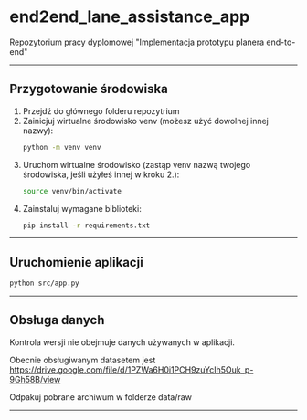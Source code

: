 # end2end_lane_assistance_app

Repozytorium pracy dyplomowej "Implementacja prototypu planera end-to-end"

---
## Przygotowanie środowiska

1. Przejdź do głównego folderu repozytrium
2. Zainicjuj wirtualne środowisko venv (możesz użyć dowolnej innej nazwy):
   ```bash
   python -m venv venv
   ```
3. Uruchom wirtualne środowisko (zastąp venv nazwą twojego środowiska, jeśli użyłeś innej w kroku 2.):
   ```bash
   source venv/bin/activate
   ```
4. Zainstaluj wymagane biblioteki:
   ```bash
   pip install -r requirements.txt
   ```

---
## Uruchomienie aplikacji

```bash
python src/app.py
```

---
## Obsługa danych

Kontrola wersji nie obejmuje danych używanych w aplikacji.

Obecnie obsługiwanym datasetem jest https://drive.google.com/file/d/1PZWa6H0i1PCH9zuYcIh5Ouk_p-9Gh58B/view

Odpakuj pobrane archiwum w folderze data/raw

---